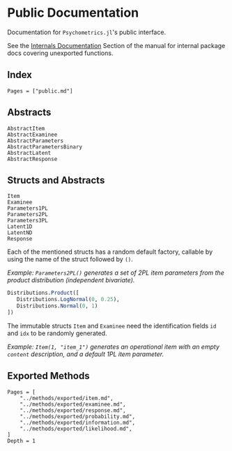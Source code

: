 # Public Documentation

Documentation for `Psychometrics.jl`'s public interface.

See the [Internals Documentation](@ref) Section of the manual for internal package docs covering unexported functions.

## Index

```@contents
Pages = ["public.md"]
```

## Abstracts

```@docs
AbstractItem
AbstractExaminee
AbstractParameters
AbstractParametersBinary
AbstractLatent
AbstractResponse
```

## Structs and Abstracts

```@docs
Item
Examinee
Parameters1PL
Parameters2PL
Parameters3PL
Latent1D
LatentND
Response
```

Each of the mentioned structs has a random default factory, callable by using the name of the struct followed by `()`.

_Example: `Parameters2PL()` generates a set of 2PL item parameters from the product distribution (independent bivariate)._

```julia
Distributions.Product([
   Distributions.LogNormal(0, 0.25),
   Distributions.Normal(0, 1)
])
```

The immutable structs `Item` and `Examinee` need the identification fields `id` and `idx` to be randomly generated. 

_Example: `Item(1, "item_1")` generates an operational item with an empty `content` description, and a default 1PL item parameter._

## Exported Methods

```@contents
Pages = [
    "../methods/exported/item.md",
    "../methods/exported/examinee.md",
    "../methods/exported/response.md",
    "../methods/exported/probability.md",
    "../methods/exported/information.md",
    "../methods/exported/likelihood.md",
]
Depth = 1
```
